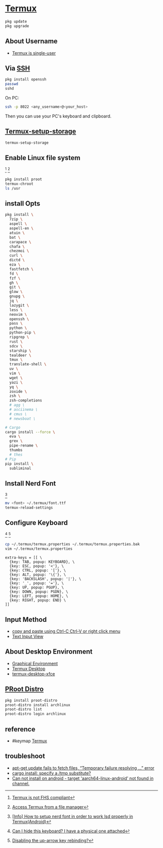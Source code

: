 # [Termux](https://termux.dev/en/)

```sh
pkg update
pkg upgrade
```

## About Username

- [Termux is single-user](https://wiki.termux.com/wiki/Differences_from_Linux#Termux_is_single-user)

## Via [SSH](https://wiki.termux.com/wiki/Remote_Access#SSH)

```sh
pkg install openssh
passwd
sshd
```

On PC:

```sh
ssh -p 8022 <any_username>@<your_host>
```

Then you can use your PC's keyboard and clipboard.

## [Termux-setup-storage](https://wiki.termux.com/wiki/Termux-setup-storage)

```sh
termux-setup-storage
```

## Enable Linux file system

[^1] [^2]

```sh
pkg install proot
termux-chroot
ls /usr
```

## install Opts

```sh
pkg install \
  7zip \
  aspell \
  aspell-en \
  atuin \
  bat \
  carapace \
  chafa \
  chezmoi \
  curl \
  dictd \
  eza \
  fastfetch \
  fd \
  fzf \
  gh \
  git \
  glow \
  gnupg \
  jq \
  lazygit \
  less \
  neovim \
  openssh \
  pass \
  python \
  python-pip \
  ripgrep \
  rust \
  sdcv \
  starship \
  tealdeer \
  tmux \
  translate-shell \
  uv \
  vim \
  wget \
  yazi \
  yq \
  zoxide \
  zsh \
  zsh-completions
  # agg \
  # asciinema \
  # cmus \
  # newsboat \
```

```sh
# Cargo
cargo install --force \
  eva \
  grex \
  pipe-rename \
  thumbs
  # thes
# Pip
pip install \
  subliminal
```

## Install Nerd Font

[^3]

```sh
mv <font> ~/.termux/font.ttf
termux-reload-settings
```

## Configure Keyboard

[^4] [^5]

```sh
cp ~/.termux/termux.properties ~/.termux/termux.properties.bak
vim ~/.termux/termux.properties
```

```
extra-keys = [[ \
  {key: TAB, popup: KEYBOARD}, \
  {key: ESC, popup: '<'}, \
  {key: CTRL, popup: '['}, \
  {key: ALT, popup: '\{'}, \
  {key: 'BACKSLASH', popup: '|'}, \
  {key: '_', popup: '='}, \
  {key: UP, popup: PGUP}, \
  {key: DOWN, popup: PGDN}, \
  {key: LEFT, popup: HOME}, \
  {key: RIGHT, popup: END} \
]]
```

## Input Method

- [copy and paste using Ctrl-C Ctrl-V or right click menu](https://github.com/termux/termux-app/issues/1891)
- [Text Input View](https://wiki.termux.com/wiki/Touch_Keyboard#Text_Input_View)

## About Desktop Environment

- [Graphical Environment](https://wiki.termux.com/wiki/Graphical_Environment)  
- [Termux Desktop](https://github.com/adi1090x/termux-desktop)  
- [termux-desktop-xfce](https://github.com/Yisus7u7/termux-desktop-xfce)

## [PRoot Distro](https://github.com/termux/proot-distro)

```sh
pkg install proot-distro
proot-distro install archlinux
proot-distro list
proot-distro login archlinux
```

## reference

- #keymap [Termux](https://wiki.termux.com/wiki/Touch_Keyboard)

## troubleshoot

- [apt-get update fails to fetch files, “Temporary failure resolving …” error](https://askubuntu.com/questions/91543/apt-get-update-fails-to-fetch-files-temporary-failure-resolving-error)
- [cargo install: specify a /tmp substitute?](https://stackoverflow.com/questions/64572901/cargo-install-specify-a-tmp-substitute/64616981#64616981)
- [Can not install on android - target 'aarch64-linux-android' not found in channel.](https://github.com/rust-lang/rustup/issues/2872)

[^1]: [Termux is not FHS compliant](https://wiki.termux.com/wiki/Differences_from_Linux#Termux_is_not_FHS_compliant)
[^2]: [Access Termux from a file manager](https://wiki.termux.com/wiki/Internal_and_external_storage)
[^3]: [[Info] How to setup nerd font in order to work lsd properly in Termux(Android)](https://github.com/lsd-rs/lsd/issues/423)
[^4]: [Can I hide this keyboard? I have a physical one attached](https://www.reddit.com/r/termux/comments/qaenv5/can_i_hide_this_keyboard_i_have_a_physical_one/)
[^5]: [Disabling the up-arrow key rebinding?](https://github.com/atuinsh/atuin/issues/51#issuecomment-1641211422)
